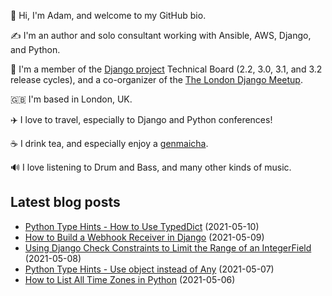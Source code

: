 <p>
  👋 Hi, I'm Adam, and welcome to my GitHub bio.
</p>
<p>
  ✍️ I'm an author and solo consultant working with Ansible, AWS, Django, and Python.
</p>
<p>
  🦄 I'm a member of the <a href="https://www.djangoproject.com/foundation/teams/">Django project</a> Technical Board (2.2, 3.0, 3.1, and 3.2 release cycles),
  and a co-organizer of the <a href="https://www.djangolondon.com/">The London Django Meetup</a>.
</p>
<p>
  🇬🇧 I'm based in London, UK.
</p>
<p>
  ✈️ I love to travel, especially to Django and Python conferences!
</p>
<p>
  ☕️ I drink tea, and especially enjoy a <a href="https://en.wikipedia.org/wiki/Genmaicha">genmaicha</a>.
</p>
<p>
  🔊 I love listening to Drum and Bass, and many other kinds of music.
</p>

## Latest blog posts

* [Python Type Hints - How to Use TypedDict](https://adamj.eu/tech/2021/05/10/python-type-hints-how-to-use-typeddict/) (2021-05-10)
* [How to Build a Webhook Receiver in Django](https://adamj.eu/tech/2021/05/09/how-to-build-a-webhook-receiver-in-django/) (2021-05-09)
* [Using Django Check Constraints to Limit the Range of an IntegerField](https://adamj.eu/tech/2021/05/08/django-check-constraints-limit-range-integerfield/) (2021-05-08)
* [Python Type Hints - Use object instead of Any](https://adamj.eu/tech/2021/05/07/python-type-hints-use-object-instead-of-any/) (2021-05-07)
* [How to List All Time Zones in Python](https://adamj.eu/tech/2021/05/06/how-to-list-all-timezones-in-python/) (2021-05-06)
